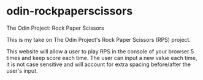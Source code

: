 # odin-rockpaperscissors
The Odin Project: Rock Paper Scissors

This is my take on The Odin Project's Rock Paper Scissors (RPS) project.

This website will allow a user to play RPS in the console of your browser 5 times and keep score each time. The user can input a new value each time, it is not case sensitive and will account for extra spacing before/after the user's input.